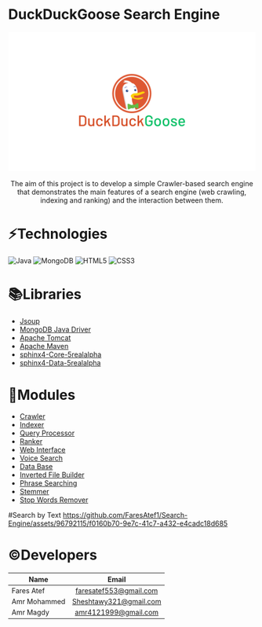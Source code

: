 # DuckDuckGoose Search Engine
![img.png](img.png)
<center>
The aim of this project is to develop a simple Crawler-based search engine that demonstrates the main
features of a search engine (web crawling, indexing and ranking) and the interaction between them.
</center>


# ⚡Technologies
![Java](https://img.shields.io/badge/java-%23ED8B00.svg?style=for-the-badge&logo=java&logoColor=white)
![MongoDB](https://img.shields.io/badge/MongoDB-%234ea94b.svg?style=for-the-badge&logo=mongodb&logoColor=white)
![HTML5](https://img.shields.io/badge/html5-%23E34F26.svg?style=for-the-badge&logo=html5&logoColor=white)
![CSS3](https://img.shields.io/badge/css3-%231572B6.svg?style=for-the-badge&logo=css3&logoColor=white)

# 📚Libraries
- [Jsoup](https://jsoup.org/)
- [MongoDB Java Driver](https://mongodb.github.io/mongo-java-driver/)
- [Apache Tomcat](http://tomcat.apache.org/)
- [Apache Maven](https://maven.apache.org/)
- [sphinx4-Core-5realalpha](https://jar-download.com/?search_box=sphinx-core)
- [sphinx4-Data-5realalpha](https://jar-download.com/?search_box=sphinx4-data+jar)

# 🧩Modules
- [Crawler](https://github.com/FaresAtef1/Search-Engine/tree/voice_lucky_feature/App/SearchEngineApp/src/main/java/crawler)
- [Indexer](https://github.com/FaresAtef1/Search-Engine/tree/voice_lucky_feature/App/SearchEngineApp/src/main/java/indexer)
- [Query Processor](https://github.com/FaresAtef1/Search-Engine/tree/voice_lucky_feature/App/SearchEngineApp/src/main/java/queryprocessor)
- [Ranker](https://github.com/FaresAtef1/Search-Engine/tree/voice_lucky_feature/App/SearchEngineApp/src/main/java/ranker)
- [Web Interface](https://github.com/FaresAtef1/Search-Engine/tree/voice_lucky_feature/App/SearchEngineApp/src/main/webapp)
- [Voice Search](https://github.com/FaresAtef1/Search-Engine/tree/voice_lucky_feature/App/SearchEngineApp/src/main/java/voice)
- [Data Base](https://github.com/FaresAtef1/Search-Engine/tree/voice_lucky_feature/App/SearchEngineApp/src/main/java/database)
- [Inverted File Builder](https://github.com/FaresAtef1/Search-Engine/tree/voice_lucky_feature/App/SearchEngineApp/src/main/java/inverted_files)
- [Phrase Searching](https://github.com/FaresAtef1/Search-Engine/tree/voice_lucky_feature/App/SearchEngineApp/src/main/java/phrase_searching)
- [Stemmer](https://github.com/FaresAtef1/Search-Engine/tree/voice_lucky_feature/App/SearchEngineApp/src/main/java/stemmer)
- [Stop Words Remover](https://github.com/FaresAtef1/Search-Engine/tree/voice_lucky_feature/App/SearchEngineApp/src/main/java/stopwordsrm)


#Search by Text
https://github.com/FaresAtef1/Search-Engine/assets/96792115/f0160b70-9e7c-41c7-a432-e4cadc18d685



# ©️Developers


| Name                 |         Email          |
|----------------------|:----------------------:|
| Fares Atef           | faresatef553@gmail.com |
| Amr Mohammed         | Sheshtawy321@gmail.com |
| Amr Magdy            |  amr4121999@gmail.com  |
